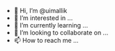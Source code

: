 - 👋 Hi, I’m @uimallik
- 👀 I’m interested in ...
- 🌱 I’m currently learning ...
- 💞️ I’m looking to collaborate on ...
- 📫 How to reach me ...

<!---
uimallik/uimallik is a ✨ special ✨ repository because its `README.md` (this file) appears on your GitHub profile.
You can click the Preview link to take a look at your changes.
--->
